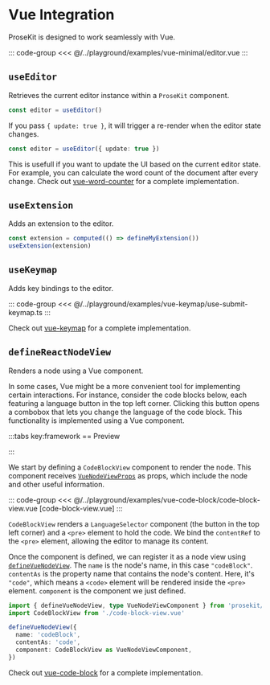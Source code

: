 # Vue Integration

ProseKit is designed to work seamlessly with Vue.

::: code-group
<<< @/../playground/examples/vue-minimal/editor.vue
:::

## `useEditor`

Retrieves the current editor instance within a `ProseKit` component.

```ts
const editor = useEditor()
```

If you pass `{ update: true }`, it will trigger a re-render when the editor state changes.

```ts
const editor = useEditor({ update: true })
```

This is usefull if you want to update the UI based on the current editor state.
For example, you can calculate the word count of the document after every
change. Check out [vue-word-counter](/examples/vue-word-counter) for a
complete implementation.

## `useExtension`

Adds an extension to the editor.

```ts
const extension = computed(() => defineMyExtension())
useExtension(extension)
```

## `useKeymap`

Adds key bindings to the editor.

::: code-group
<<< @/../playground/examples/vue-keymap/use-submit-keymap.ts
:::

Check out [vue-keymap](/examples/vue-keymap) for a complete implementation.

## `defineReactNodeView`

Renders a node using a Vue component.

In some cases, Vue might be a more convenient tool for implementing certain interactions. For instance, consider the code blocks below, each featuring a language button in the top left corner. Clicking this button opens a combobox that lets you change the language of the code block. This functionality is implemented using a Vue component.

<script setup>
import App from '../../components/vue-code-block/editor.vue'
</script>

:::tabs key:framework
== Preview

<ClientOnly><App/></ClientOnly>
:::

We start by defining a `CodeBlockView` component to render the node. This component receives [`VueNodeViewProps`](/references/vue/#vuenodeviewoptions) as props, which include the node and other useful information.

::: code-group
<<< @/../playground/examples/vue-code-block/code-block-view.vue [code-block-view.vue]
:::

`CodeBlockView` renders a `LanguageSelector` component (the button in the top left corner) and a `<pre>` element to hold the code. We bind the `contentRef` to the `<pre>` element, allowing the editor to manage its content.

Once the component is defined, we can register it as a node view using [`defineVueNodeView`](/references/vue/#definevuenodeview). The `name` is the node's name, in this case `"codeBlock"`. `contentAs` is the property name that contains the node's content. Here, it's `"code"`, which means a `<code>` element will be rendered inside the `<pre>` element. `component` is the component we just defined.

```ts
import { defineVueNodeView, type VueNodeViewComponent } from 'prosekit/vue'
import CodeBlockView from './code-block-view.vue'

defineVueNodeView({
  name: 'codeBlock',
  contentAs: 'code',
  component: CodeBlockView as VueNodeViewComponent,
})
```

Check out [vue-code-block](/examples/vue-code-block) for a complete implementation.
